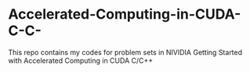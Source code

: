 # Accelerated-Computing-in-CUDA-C-C-
This repo contains my codes for problem sets in NIVIDIA Getting Started with Accelerated Computing in CUDA C/C++
